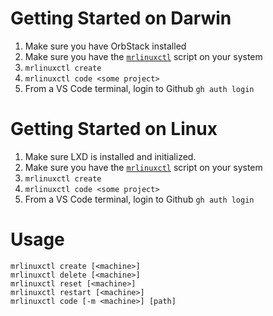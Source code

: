 # Getting Started on Darwin

1. Make sure you have OrbStack installed
2. Make sure you have the [`mrlinuxctl`](./mrlinuxctl) script on your system
3. `mrlinuxctl create`
4. `mrlinuxctl code <some project>`
5. From a VS Code terminal, login to Github `gh auth login`

# Getting Started on Linux

1. Make sure LXD is installed and initialized.
2. Make sure you have the [`mrlinuxctl`](./mrlinuxctl) script on your system
3. `mrlinuxctl create`
4. `mrlinuxctl code <some project>`
5. From a VS Code terminal, login to Github `gh auth login`

# Usage

```
mrlinuxctl create [<machine>]
mrlinuxctl delete [<machine>]
mrlinuxctl reset [<machine>]
mrlinuxctl restart [<machine>]
mrlinuxctl code [-m <machine>] [path]
```
